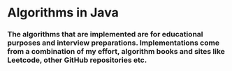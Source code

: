 # Algorithms in Java

### The algorithms that are implemented are for educational purposes and interview preparations. Implementations come from a combination of my effort, algorithm books and sites like Leetcode, other GitHub repositories etc.

